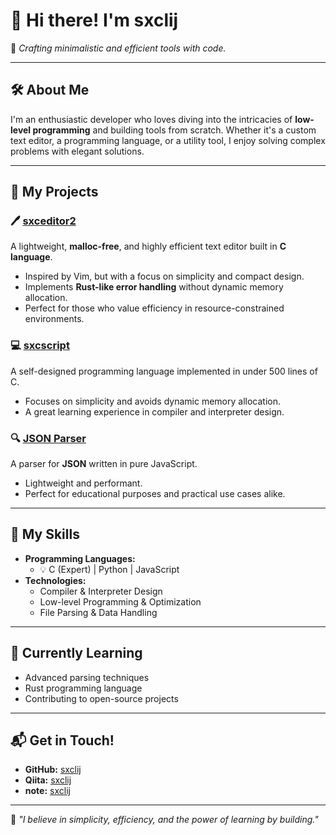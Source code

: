 # 👋 Hi there! I'm **sxclij**  
🎨 _Crafting minimalistic and efficient tools with code._  

---

## 🛠️ About Me  
I'm an enthusiastic developer who loves diving into the intricacies of **low-level programming** and building tools from scratch. Whether it's a custom text editor, a programming language, or a utility tool, I enjoy solving complex problems with elegant solutions.  

---

## 🔧 My Projects  

### 🖊️ [**sxceditor2**](https://github.com/sxclij/sxceditor2)  
A lightweight, **malloc-free**, and highly efficient text editor built in **C language**.  
- Inspired by Vim, but with a focus on simplicity and compact design.  
- Implements **Rust-like error handling** without dynamic memory allocation.  
- Perfect for those who value efficiency in resource-constrained environments.  

### 💻 [**sxcscript**](https://github.com/sxclij/sxcscript)  
A self-designed programming language implemented in under 500 lines of C.  
- Focuses on simplicity and avoids dynamic memory allocation.  
- A great learning experience in compiler and interpreter design.  

### 🔍 [JSON Parser](https://note.com/sxclij)  
A parser for **JSON** written in pure JavaScript.  
- Lightweight and performant.  
- Perfect for educational purposes and practical use cases alike.  

---

## 🧰 My Skills  
- **Programming Languages:**  
  - 💡 C (Expert) | Python | JavaScript  
- **Technologies:**  
  - Compiler & Interpreter Design  
  - Low-level Programming & Optimization  
  - File Parsing & Data Handling  

---

## 🌱 Currently Learning  
- Advanced parsing techniques  
- Rust programming language  
- Contributing to open-source projects  

---

## 📬 Get in Touch!  
- **GitHub:** [sxclij](https://github.com/sxclij)  
- **Qiita:** [sxclij](https://qiita.com/sxclij)  
- **note:** [sxclij](https://note.com/sxclij)  

---

🌟 _"I believe in simplicity, efficiency, and the power of learning by building."_  
